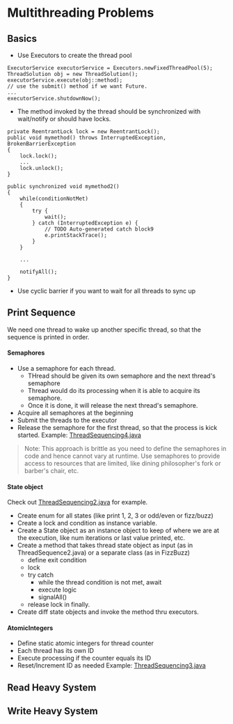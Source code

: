 # Multithreading Problems
## Basics
- Use Executors to create the thread pool
```
ExecutorService executorService = Executors.newFixedThreadPool(5);
ThreadSolution obj = new ThreadSolution();
executorService.execute(obj::method);
// use the submit() method if we want Future.
...            
executorService.shutdownNow();
``` 
- The method invoked by the thread should be synchronized with wait/notify or should have locks.
```
private ReentrantLock lock = new ReentrantLock();
public void mymethod() throws InterruptedException, BrokenBarrierException
{
	lock.lock();
	...
	lock.unlock();
}

public synchronized void mymethod2()
{
	while(conditionNotMet)
	{
		try {
			wait();
		} catch (InterruptedException e) {
			// TODO Auto-generated catch block9
			e.printStackTrace();
		}
	}
		
	...
	
	notifyAll();
}
```
- Use cyclic barrier if you want to wait for all threads to sync up

## Print Sequence
We need one thread to wake up another specific thread, so that the sequence is printed in order. 
#### Semaphores
- Use a semaphore for each thread.
  - THread should be given its own semaphore and the next thread's semaphore
  - Thread would do its processing when it is able to acquire its semaphore.
  - Once it is done, it will release the next thread's semaphore.
- Acquire all semaphores at the beginning
- Submit the threads to the executor
- Release the semaphore for the first thread, so that the process is kick started.
Example: [ThreadSequencing4.java](https://github.com/harippriyas/multithreading/blob/main/multithreading/src/ThreadSequencing4.java)
> Note: This approach is brittle as you need to define the semaphores in code and hence cannot vary at runtime. Use semaphores to provide access to resources that are limited, like dining philosopher's fork or barber's chair, etc.

#### State object
Check out [ThreadSequencing2.java](https://github.com/harippriyas/multithreading/blob/main/multithreading/src/ThreadSequencing2.java) for example.
- Create enum for all states (like print 1, 2, 3 or odd/even or fizz/buzz)
- Create a lock and condition as instance variable.
- Create a State object as an instance object to keep of where we are at the execution, like num iterations or last value printed, etc.
- Create a method that takes thread state object as input (as in ThreadSequence2.java) or a separate class (as in FizzBuzz)
  - define exit condition
  - lock
  - try catch
    - while the thread condition is not met, await
    - execute logic
    - signalAll()
  - release lock in finally.
- Create diff state objects and invoke the method thru executors. 

#### AtomicIntegers
- Define static atomic integers for thread counter
- Each thread has its own ID
- Execute processing if the counter equals its ID
- Reset/Increment ID as needed
Example:  [ThreadSequencing3.java](https://github.com/harippriyas/multithreading/blob/main/multithreading/src/ThreadSequencing3.java)

## Read Heavy System

## Write Heavy System
